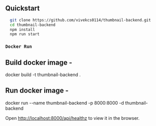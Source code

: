 ## Quickstart

```sh
  git clone https://github.com/vivekcs0114/thumbnail-backend.git
  cd thumbnail-backend
  npm install
  npm run start
```
### `Docker Run`

## Build docker image -

docker build -t thumbnail-backend .

## Run docker image -

docker run --name thumbnail-backend -p 8000:8000 -d thumbnail-backend

Open [http://localhost:8000/api/healthz](http://localhost:8000/api/healthz) to view it in the browser.

